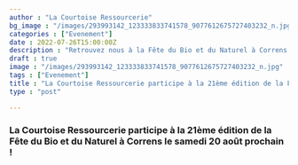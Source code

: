 ```yaml
---
author : "La Courtoise Ressourcerie"
bg_image : "/images/293993142_123333833741578_9077612675727403232_n.jpg"
categories : ["Evenement"]
date : 2022-07-26T15:00:00Z
description : "Retrouvez nous à la Fête du Bio et du Naturel à Correns "
draft : true
image : "/images/293993142_123333833741578_9077612675727403232_n.jpg"
tags : ["Evenement"]
title : "La Courtoise Ressourcerie participe à la 21ème édition de la Fête du Bio et du Naturel ! "
type : "post"

---
```

### La Courtoise Ressourcerie participe à la 21ème édition de la Fête du Bio et du Naturel à Correns le samedi 20 août prochain ! 